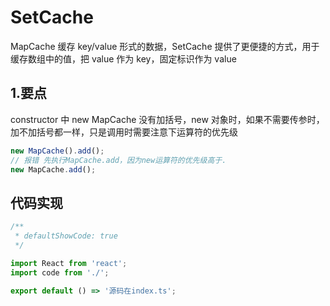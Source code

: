 # SetCache

MapCache 缓存 key/value 形式的数据，SetCache 提供了更便捷的方式，用于缓存数组中的值，把 value 作为 key，固定标识作为 value

## 1.要点

constructor 中 new MapCache 没有加括号，new 对象时，如果不需要传参时，加不加括号都一样，只是调用时需要注意下运算符的优先级

```js
new MapCache().add();
// 报错 先执行MapCache.add，因为new运算符的优先级高于.
new MapCache.add();
```

## 代码实现

```jsx
/**
 * defaultShowCode: true
 */

import React from 'react';
import code from './';

export default () => '源码在index.ts';
```
